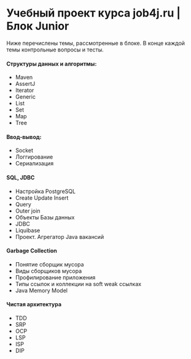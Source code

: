 # Учебный проект курса job4j.ru | Блок Junior
Ниже перечислены темы, рассмотренные в блоке. В конце каждой темы контрольные вопросы и тесты.

#### Структуры данных и алгоритмы:
- Maven
- AssertJ
- Iterator
- Generic
- List
- Set
- Map
- Tree

#### Ввод-вывод:
- Socket
- Логгирование
- Сериализация

#### SQL, JDBC
- Настройка PostgreSQL
- Create Update Insert
- Query
- Outer join
- Объекты Базы данных
- JDBC
- Liquibase
- Проект. Агрегатор Java вакансий

#### Garbage Collection
- Понятие сборщик мусора
- Виды сборщиков мусора
- Профилирование приложения
- Типы ссылок и коллекции на soft weak ссылках
- Java Memory Model

#### Чистая архитектура
- TDD
- SRP
- OCP
- LSP
- ISP
- DIP
